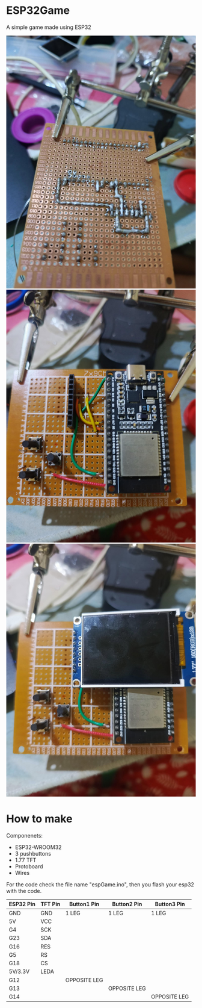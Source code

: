 # ESP32Game
A simple game made using ESP32

![Image](pic1.jpg)
![Image](pic2.jpg)
![Image](pic3.jpg)


# How to make
Componenets:
- ESP32-WROOM32
- 3 pushbuttons
- 1.77 TFT
- Protoboard
- Wires

For the code check the file name "espGame.ino", then you flash your esp32 with the code.

| ESP32 Pin  | TFT Pin  | Button1 Pin   | Button2 Pin   | Button3 Pin   |
|------------|----------|---------------|---------------|---------------|
| GND        | GND      | 1 LEG         | 1 LEG         | 1 LEG         |
| 5V         | VCC      |               |               |               |
| G4         | SCK      |               |               |               |
| G23        | SDA      |               |               |               |
| G16        | RES      |               |               |               |
| G5         | RS       |               |               |               |
| G18        | CS       |               |               |               |
| 5V/3.3V    | LEDA     |               |               |               |
| G12        |          | OPPOSITE LEG  |               |               |
| G13        |          |               | OPPOSITE LEG  |               |
| G14        |          |               |               | OPPOSITE LEG  |
